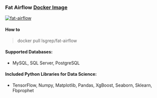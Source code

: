 ### Fat Airflow [Docker Image](https://hub.docker.com/r/lsgrep/fat-airflow)

[![fat-airflow](https://img.shields.io/docker/cloud/build/lsgrep/fat-airflow?style=flat-square)](https://hub.docker.com/r/lsgrep/fat-airflow)


#### How to

> docker pull lsgrep/fat-airflow

#### Supported Databases:
* MySQL, SQL Server, PostgreSQL

#### Included Python Libraries for Data Science:
* TensorFlow, Numpy, Matplotlib, Pandas, XgBoost, Seaborn, Sklearn, Fbprophet
